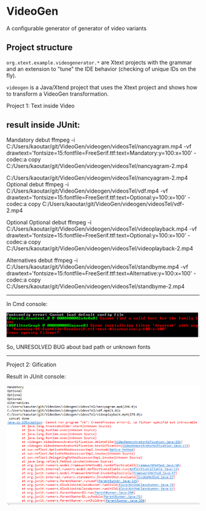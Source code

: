 # VideoGen

A configurable generator of generator of video variants 

## Project structure

`org.xtext.example.videogenerator.*` are Xtext projects with the grammar and an extension to "tune" the IDE behavior (checking of unique IDs on the fly). 

`videogen` is a Java/Xtend project that uses the Xtext project and shows how to transform a VideoGen transformation.  


Project 1: Text inside Video

result inside JUnit:
---------------------------
Mandatory
debut
ffmpeg -i C:/Users/kaoutar/git/VideoGen/videogen/videosTel/nancyagram.mp4 -vf drawtext='fontsize=15:fontfile=FreeSerif.ttf:text=Mandatory:y=100:x=100' -codec:a copy C:/Users/kaoutar/git/VideoGen/videogen/videosTel/nancyagram-2.mp4

C:/Users/kaoutar/git/VideoGen/videogen/videosTel/nancyagram-2.mp4
Optional
debut
ffmpeg -i C:/Users/kaoutar/git/VideoGen/videogen/videosTel/vdf.mp4 -vf drawtext='fontsize=15:fontfile=FreeSerif.ttf:text=Optional:y=100:x=100' -codec:a copy C:/Users/kaoutar/git/VideoGen/videogen/videosTel/vdf-2.mp4

Optional
Optional
debut
ffmpeg -i C:/Users/kaoutar/git/VideoGen/videogen/videosTel/videoplayback.mp4 -vf drawtext='fontsize=15:fontfile=FreeSerif.ttf:text=Optional:y=100:x=100' -codec:a copy C:/Users/kaoutar/git/VideoGen/videogen/videosTel/videoplayback-2.mp4

Alternatives
debut
ffmpeg -i C:/Users/kaoutar/git/VideoGen/videogen/videosTel/standbyme.mp4 -vf drawtext='fontsize=15:fontfile=FreeSerif.ttf:text=Alternative:y=100:x=100' -codec:a copy C:/Users/kaoutar/git/VideoGen/videogen/videosTel/standbyme-2.mp4

-------------------------------------------------------------------

In Cmd console:

![alt tag](videogen/textrep.PNG)

So, UNRESOLVED BUG about bad path or unknown fonts


----------------------------------

Project 2: Gification

Result in JUnit console:

![alt tag](videogen/Capture.PNG)






